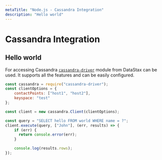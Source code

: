 ```yaml
---
metaTitle: "Node.js - Cassandra Integration"
description: "Hello world"
---
```


# Cassandra Integration



## Hello world


For accessing Cassandra [`cassandra-driver`](https://github.com/datastax/nodejs-driver) module from DataStax can be used. It supports all the features and can be easily configured.

```js
const cassandra = require("cassandra-driver");
const clientOptions = {
    contactPoints: ["host1", "host2"],
    keyspace: "test"
};

const client = new cassandra.Client(clientOptions);

const query = "SELECT hello FROM world WHERE name = ?";
client.execute(query, ["John"], (err, results) => {
    if (err) {
      return console.error(err);
    }

    console.log(results.rows);
});

```

